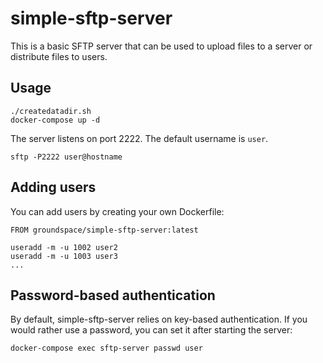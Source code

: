 # simple-sftp-server
This is a basic SFTP server that can be used to upload files to a server or distribute files to users.

## Usage
    ./createdatadir.sh
    docker-compose up -d

The server listens on port 2222. The default username is `user`.

    sftp -P2222 user@hostname
 
## Adding users
You can add users by creating your own Dockerfile:

    FROM groundspace/simple-sftp-server:latest
    
    useradd -m -u 1002 user2
    useradd -m -u 1003 user3
    ...

## Password-based authentication
By default, simple-sftp-server relies on key-based authentication. If you would rather use a password, you can set it after starting the server:

    docker-compose exec sftp-server passwd user
